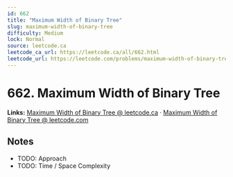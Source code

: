 ```yaml
--- 
id: 662
title: "Maximum Width of Binary Tree"
slug: maximum-width-of-binary-tree
difficulty: Medium
lock: Normal
source: leetcode.ca
leetcode_ca_url: https://leetcode.ca/all/662.html
leetcode_url: https://leetcode.com/problems/maximum-width-of-binary-tree/
---
```


# 662. Maximum Width of Binary Tree

**Links:** [Maximum Width of Binary Tree @ leetcode.ca](https://leetcode.ca/all/662.html) · [Maximum Width of Binary Tree @ leetcode.com](https://leetcode.com/problems/maximum-width-of-binary-tree/)

## Notes
- TODO: Approach
- TODO: Time / Space Complexity
